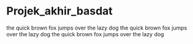 # Projek_akhir_basdat
the quick brown fox jumps over the lazy dog the quick brown fox jumps over the lazy dog the quick brown fox jumps over the lazy dog
